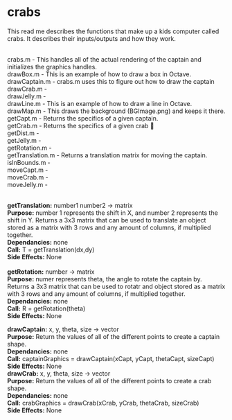 # crabs
 This read me describes the functions that make up a kids computer called crabs. It describes their inputs/outputs and how they work.

<br>crabs.m - This handles all of the actual rendering of the captain and initializes the graphics handles.
<br>drawBox.m - This is an example of how to draw a box in Octave.
<br>drawCaptain.m - crabs.m uses this to figure out how to draw the captain
<br>drawCrab.m - 
<br>drawJelly.m - 
<br>drawLine.m - This is an example of how to draw a line in Octave.
<br>drawMap.m - This draws the background (BGImage.png) and keeps it there.
<br>getCapt.m - Returns the specifics of a given captain.
<br>getCrab.m - Returns the specifics of a given crab 🦀
<br>getDist.m -
<br>getJelly.m -
<br>getRotation.m -
<br>getTranslation.m - Returns a translation matrix for moving the captain.
<br>isInBounds.m -
<br>moveCapt.m -
<br>moveCrab.m -
<br>moveJelly.m -

<br>
<b>getTranslation:</b> number1 number2 -> matrix 
<br><b>Purpose:</b> number 1 represents the shift in X, and number 2 represents the shift in Y. Returns a 3x3 matrix that can be used to translate an object stored as a matrix with 3 rows and any amount of columns, if multiplied together.
<br><b>Dependancies:</b> none
<br><b>Call:</b> T = getTranslation(dx,dy) 
<br><b>Side Effects:</b> None 
<br>
<br><b>getRotation:</b> number -> matrix
<br><b>Purpose:</b> numer represents theta, the angle to rotate the captain by. Returns a 3x3 matrix that can be used to rotatr and object stored as a matrix with 3 rows and any amount of columns, if multiplied together.
<br><b>Dependancies:</b> none
<br><b>Call:</b> R = getRotation(theta)
<br><b>Side Effects:</b> None 

<b>drawCaptain:</b> x, y, theta, size -> vector
<br><b>Purpose:</b> Return the values of all of the different points to create a captain shape.
<br><b>Dependancies:</b> none
<br><b>Call:</b> captainGraphics = drawCaptain(xCapt, yCapt, thetaCapt, sizeCapt)
<br><b>Side Effects:</b> None 
<br>
<b>drawCrab:</b> x, y, theta, size -> vector
<br><b>Purpose:</b> Return the values of all of the different points to create a crab shape.
<br><b>Dependancies:</b> none
<br><b>Call:</b> crabGraphics = drawCrab(xCrab, yCrab, thetaCrab, sizeCrab)
<br><b>Side Effects:</b> None 
<br>
